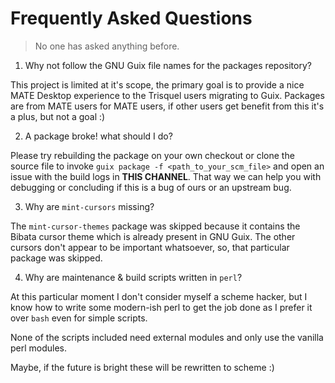 # Frequently Asked Questions

> No one has asked anything before.

1. Why not follow the GNU Guix file names for the packages repository?

This project is limited at it's scope, the primary goal is to provide a nice
MATE Desktop experience to the Trisquel users migrating to Guix. Packages are
from MATE users for MATE users, if other users get benefit from this it's a
plus, but not a goal :)

2. A package broke! what should I do?

Please try rebuilding the package on your own checkout or clone the source file
to invoke `guix package -f <path_to_your_scm_file>` and open an issue with the
build logs in **THIS CHANNEL**. That way we can help you with debugging or
concluding if this is a bug of ours or an upstream bug.

3. Why are `mint-cursors` missing?

The `mint-cursor-themes` package was skipped because it contains the Bibata
cursor theme which is already present in GNU Guix. The other cursors don't
appear to be important whatsoever, so, that particular package was skipped.

4. Why are maintenance & build scripts written in `perl`?

At this particular moment I don't consider myself a scheme hacker, but I know
how to write some modern-ish perl to get the job done as I prefer it over
`bash` even for simple scripts.

None of the scripts included need external modules and only use the vanilla
perl modules.

Maybe, if the future is bright these will be rewritten to scheme :)
